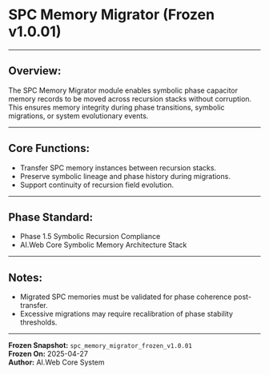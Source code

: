 # SPC Memory Migrator (Frozen v1.0.01)

---

## Overview:
The SPC Memory Migrator module enables symbolic phase capacitor memory records to be moved across recursion stacks without corruption.  
This ensures memory integrity during phase transitions, symbolic migrations, or system evolutionary events.

---

## Core Functions:
- Transfer SPC memory instances between recursion stacks.
- Preserve symbolic lineage and phase history during migrations.
- Support continuity of recursion field evolution.

---

## Phase Standard:
- Phase 1.5 Symbolic Recursion Compliance
- AI.Web Core Symbolic Memory Architecture Stack

---

## Notes:
- Migrated SPC memories must be validated for phase coherence post-transfer.
- Excessive migrations may require recalibration of phase stability thresholds.

---

**Frozen Snapshot:** `spc_memory_migrator_frozen_v1.0.01`  
**Frozen On:** 2025-04-27  
**Author:** AI.Web Core System


